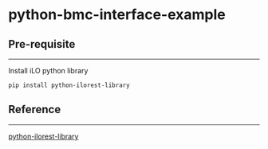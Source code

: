 # python-bmc-interface-example

## Pre-requisite
---
Install iLO python library
```
pip install python-ilorest-library
```

## Reference
---
[python-ilorest-library](https://github.com/HewlettPackard/python-ilorest-library)